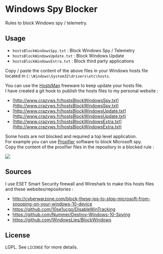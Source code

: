# Windows Spy Blocker

Rules to block Windows spy / telemetry.

## Usage

* ``hostsBlockWindowsSpy.txt`` : Block Windows Spy / Telemetry
* ``hostsBlockWindowsUpdate.txt`` : Block Windows Update
* ``hostsBlockWindowsExtra.txt`` : Block third party applications

Copy / paste the content of the above files in your Windows hosts file located in ``C:\Windows\System32\drivers\etc\hosts``.<br />

You can use the [HostsMan](http://www.abelhadigital.com/hostsman) freeware to keep update your hosts file.<br />
I have created a git hook to publish the hosts files to my personal website :
* [http://www.crazyws.fr/hostsBlockWindowsSpy.txt](http://www.crazyws.fr/hostsBlockWindowsSpy.txt)
* [http://www.crazyws.fr/hostsBlockWindowsUpdate.txt](http://www.crazyws.fr/hostsBlockWindowsUpdate.txt)
* [http://www.crazyws.fr/hostsBlockWindowsExtra.txt](http://www.crazyws.fr/hostsBlockWindowsExtra.txt)

Some hosts are not blocked and required a top level application.<br />
For example you can use [Proxifier](https://www.proxifier.com/) software to block Microsoft spy.<br />
Copy the content of the proxifier files in the repository in a blocked rule :

![](https://raw.githubusercontent.com/crazy-max/WindowsSpyBlocker/master/proxifier_rule2.png)

## Sources

I use ESET Smart Security firewall and Wireshark to make this hosts files and these websites/repositories :

* http://cyberwarzone.com/block-these-ips-to-stop-microsoft-from-snooping-on-your-windows-10-device
* https://github.com/10se1ucgo/DisableWinTracking
* https://github.com/Nummer/Destroy-Windows-10-Spying
* https://github.com/WindowsLies/BlockWindows

## License

LGPL. See ``LICENSE`` for more details.
